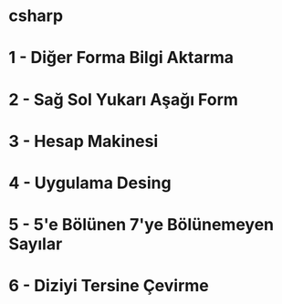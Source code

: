 # csharp

# 1 - Diğer Forma Bilgi Aktarma

# 2 - Sağ Sol Yukarı Aşağı Form

# 3 - Hesap Makinesi

# 4 - Uygulama Desing

# 5 - 5'e Bölünen 7'ye Bölünemeyen Sayılar

# 6 - Diziyi Tersine Çevirme
